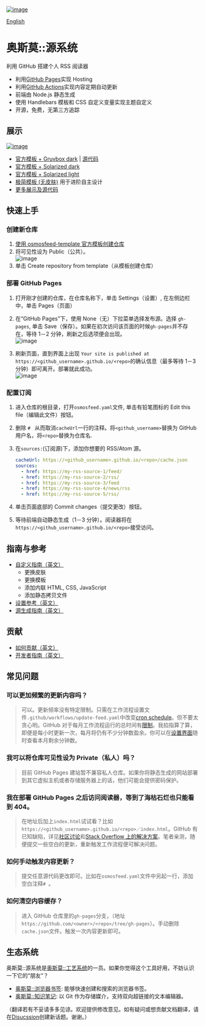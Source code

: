 [![image](./docs/media/osmosfeed-square-badge.svg)](#快速上手)

[English](./README.md)

# 奥斯莫::源系统

利用 GitHub 搭建个人 RSS 阅读器

- 利用[GitHub Pages](https://pages.github.com/)实现 Hosting
- 利用[GitHub Actions](https://github.com/features/actions)实现内容定期自动更新
- 前端由 Node.js 静态生成
- 使用 Handlebars 模板和 CSS 自定义变量实现主题自定义
- 开源，免费，无第三方追踪

## 展示

[![image](https://user-images.githubusercontent.com/1895289/153740570-26ac58de-373c-4804-9198-0a3d7fadf1c0.png)](https://osmoscraft.github.io/osmosfeed-demo/)

- [官方模板 + Gruvbox dark](https://osmoscraft.github.io/osmosfeed-demo/) | [源代码](https://github.com/osmoscraft/osmosfeed-demo)
- [官方模板 + Solarized dark](https://osmoscraft.github.io/osmosfeed-examples/default-solarized-dark/)
- [官方模板 + Solarized light](https://osmoscraft.github.io/osmosfeed-examples/default-solarized-light/)
- [极简模板 (无皮肤)](https://osmoscraft.github.io/osmosfeed-examples/articles-unstyled/) 用于进阶自主设计
- [更多展示及源代码](https://github.com/osmoscraft/osmosfeed-examples)

## 快速上手

### 创建新仓库

1. [使用 osmosfeed-template 官方模板创建仓库](https://github.com/osmoscraft/osmosfeed-template/generate)
2. 将可见性设为 Public（公共）。  
   ![image](https://user-images.githubusercontent.com/1895289/118917672-3d938900-b8e6-11eb-892c-6bb9203c7419.png)
3. 单击 Create repository from template（从模板创建仓库）

### 部署 GitHub Pages

1. 打开刚才创建的仓库，在仓库名称下，单击 Settings（设置）, 在左侧边栏中，单击 Pages（页面）
2. 在“GitHub Pages”下，使用 None（无）下拉菜单选择发布源。选择 `gh-pages`, 单击 Save（保存）。如果在初次访问该页面的时候`gh-pages`并不存在，等待 1－2 分钟，刷新之后选项便会出现。  
   ![image](https://user-images.githubusercontent.com/1895289/114324508-3dca8880-9adf-11eb-98c9-0a0779f5fd7a.png)

3. 刷新页面，直到界面上出现 `Your site is published at https://<github_username>.github.io/<repo>`的确认信息（最多等待 1－3 分钟）即可离开。部署就此成功。  
   ![image](https://user-images.githubusercontent.com/1895289/114324153-75383580-9add-11eb-81a6-186cb18d0851.png)

### 配置订阅

1. 进入仓库的根目录，打开`osmosfeed.yaml`文件, 单击有铅笔图标的 Edit this file（编辑此文件）按钮。
2. 删除 `# ` 从而取消`cacheUrl`一行的注释。将`<github_username>`替换为 GitHub 用户名，将`<repo>`替换为仓库名.
3. 在`sources:`(订阅源)下，添加你想要的 RSS/Atom 源。

   ```yaml
   cacheUrl: https://<github_username>.github.io/<repo>/cache.json
   sources:
     - href: https://my-rss-source-1/feed/
     - href: https://my-rss-source-2/rss/
     - href: https://my-rss-source-3/feed
     - href: https://my-rss-source-4/news/rss
     - href: https://my-rss-source-5/rss/
   ```

4. 单击页面底部的 Commit changes（提交更改）按钮。
5. 等待前端自动静态生成（1－3 分钟）。阅读器将在`https://<github_username>.github.io/<repo>`接受访问。

## 指南与参考

- [自定义指南（英文）](./docs/customization-guide.md)
  - 更换皮肤
  - 更换模板
  - 添加内联 HTML, CSS, JavaScript
  - 添加静态拷贝文件
- [设置参考（英文）](./docs/osmosfeed-yaml-reference.md)
- [源生成指南（英文）](./docs/headless-usage-guide.md)

## 贡献

- [如何贡献（英文）](./CONTRIBUTING.md)
- [开发者指南（英文）](./docs/developer-guide.md)

## 常见问题

### 可以更加频繁的更新内容吗？

> 可以。更新频率没有特定限制。只需在工作流程设置文件`.github/workflows/update-feed.yaml`中改变[cron schedule](https://docs.github.com/cn/actions/reference/events-that-trigger-workflows)。但不要太贪心哟。GitHub 对于每月工作流程运行的总时间有[限制](https://docs.github.com/cn/github/setting-up-and-managing-billing-and-payments-on-github/managing-billing-for-github-actions/about-billing-for-github-actions)。我掐指算了算，即便是每小时更新一次，每月将仍有不少分钟数盈余。你可以在[设置界面](https://github.com/settings/billing)随时查看本月剩余分钟数。

### 我可以将仓库可见性设为 Private（私人）吗？

> 目前 GitHub Pages 建站暂不兼容私人仓库。如果你将静态生成的网站部署到其它虚拟主机或者存储服务器上的话，他们可能会提供密码保护。

### 我在部署 GitHub Pages 之后访问阅读器，等到了海枯石烂也只能看到 404。

> 在地址后加上`index.html`试试看？比如`https://<github_username>.github.io/<repo>／index.html`。GitHub 有已知缺陷，详见[社区讨论](https://github.community/t/my-github-page-doesnt-redirect-to-index-html/10367/24)和[Stack Overflow 上的解决方案](https://stackoverflow.com/questions/45362628/github-pages-site-not-detecting-index-html)。笔者亲测，随便提交一些空白的更新，重新触发工作流程便可解决问题。

### 如何手动触发内容更新？

> 提交任意源代码更改即可。比如在`osmosfeed.yaml`文件中另起一行，添加空白注释`# `。

### 如何清空内容缓存？

> 进入 GitHub 仓库里的`gh-pages`分支，（地址`https://github.com/<owner>/<repo>/tree/gh-pages`）。手动删除`cache.json`文件。触发一次内容更新即可。

## 生态系统

奥斯莫::源系统是[奥斯莫::工艺系统](https://osmoscraft.org)的一员。如果你觉得这个工具好用，不妨认识一下它的“朋友”？

- [奥斯莫::浏览器书签](https://github.com/osmoscraft/osmosmemo): 能够快速创建和搜索的浏览器书签。
- [奥斯莫::知识笔记](https://github.com/osmoscraft/osmosnote): 以 Git 作为存储媒介，支持双向超链接的文本编辑器。

（翻译若有不妥请多多见谅。欢迎提供修改意见。如有疑问或想贡献文档翻译，请在[Disucssion](https://github.com/osmoscraft/osmosfeed/discussions/categories/ideas)创建新话题。谢谢。）
